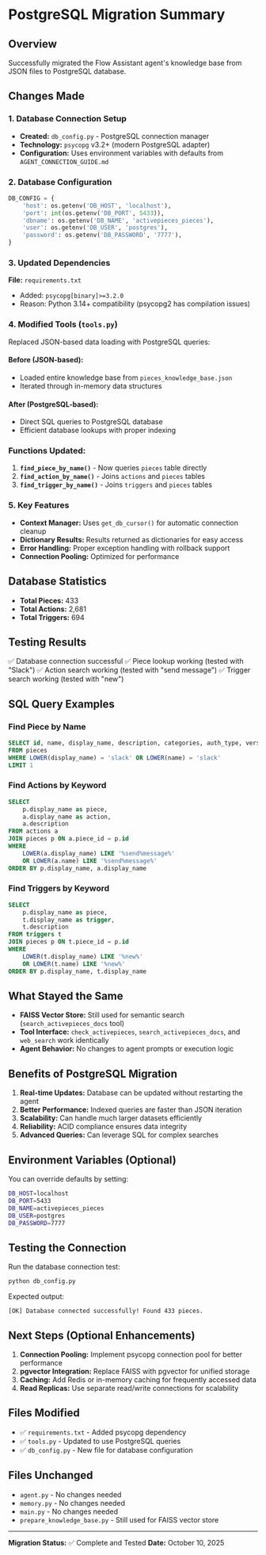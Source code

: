 # PostgreSQL Migration Summary

## Overview
Successfully migrated the Flow Assistant agent's knowledge base from JSON files to PostgreSQL database.

## Changes Made

### 1. Database Connection Setup
- **Created:** `db_config.py` - PostgreSQL connection manager
- **Technology:** `psycopg` v3.2+ (modern PostgreSQL adapter)
- **Configuration:** Uses environment variables with defaults from `AGENT_CONNECTION_GUIDE.md`

### 2. Database Configuration
```python
DB_CONFIG = {
    'host': os.getenv('DB_HOST', 'localhost'),
    'port': int(os.getenv('DB_PORT', 5433)),
    'dbname': os.getenv('DB_NAME', 'activepieces_pieces'),
    'user': os.getenv('DB_USER', 'postgres'),
    'password': os.getenv('DB_PASSWORD', '7777'),
}
```

### 3. Updated Dependencies
**File:** `requirements.txt`
- Added: `psycopg[binary]>=3.2.0`
- Reason: Python 3.14+ compatibility (psycopg2 has compilation issues)

### 4. Modified Tools (`tools.py`)
Replaced JSON-based data loading with PostgreSQL queries:

#### Before (JSON-based):
- Loaded entire knowledge base from `pieces_knowledge_base.json`
- Iterated through in-memory data structures

#### After (PostgreSQL-based):
- Direct SQL queries to PostgreSQL database
- Efficient database lookups with proper indexing

### Functions Updated:
1. **`find_piece_by_name()`** - Now queries `pieces` table directly
2. **`find_action_by_name()`** - Joins `actions` and `pieces` tables
3. **`find_trigger_by_name()`** - Joins `triggers` and `pieces` tables

### 5. Key Features
- **Context Manager:** Uses `get_db_cursor()` for automatic connection cleanup
- **Dictionary Results:** Results returned as dictionaries for easy access
- **Error Handling:** Proper exception handling with rollback support
- **Connection Pooling:** Optimized for performance

## Database Statistics
- **Total Pieces:** 433
- **Total Actions:** 2,681
- **Total Triggers:** 694

## Testing Results
✅ Database connection successful
✅ Piece lookup working (tested with "Slack")
✅ Action search working (tested with "send message")
✅ Trigger search working (tested with "new")

## SQL Query Examples

### Find Piece by Name
```sql
SELECT id, name, display_name, description, categories, auth_type, version
FROM pieces
WHERE LOWER(display_name) = 'slack' OR LOWER(name) = 'slack'
LIMIT 1
```

### Find Actions by Keyword
```sql
SELECT 
    p.display_name as piece,
    a.display_name as action,
    a.description
FROM actions a
JOIN pieces p ON a.piece_id = p.id
WHERE 
    LOWER(a.display_name) LIKE '%send%message%' 
    OR LOWER(a.name) LIKE '%send%message%'
ORDER BY p.display_name, a.display_name
```

### Find Triggers by Keyword
```sql
SELECT 
    p.display_name as piece,
    t.display_name as trigger,
    t.description
FROM triggers t
JOIN pieces p ON t.piece_id = p.id
WHERE 
    LOWER(t.display_name) LIKE '%new%' 
    OR LOWER(t.name) LIKE '%new%'
ORDER BY p.display_name, t.display_name
```

## What Stayed the Same
- **FAISS Vector Store:** Still used for semantic search (`search_activepieces_docs` tool)
- **Tool Interface:** `check_activepieces`, `search_activepieces_docs`, and `web_search` work identically
- **Agent Behavior:** No changes to agent prompts or execution logic

## Benefits of PostgreSQL Migration
1. **Real-time Updates:** Database can be updated without restarting the agent
2. **Better Performance:** Indexed queries are faster than JSON iteration
3. **Scalability:** Can handle much larger datasets efficiently
4. **Reliability:** ACID compliance ensures data integrity
5. **Advanced Queries:** Can leverage SQL for complex searches

## Environment Variables (Optional)
You can override defaults by setting:
```bash
DB_HOST=localhost
DB_PORT=5433
DB_NAME=activepieces_pieces
DB_USER=postgres
DB_PASSWORD=7777
```

## Testing the Connection
Run the database connection test:
```bash
python db_config.py
```

Expected output:
```
[OK] Database connected successfully! Found 433 pieces.
```

## Next Steps (Optional Enhancements)
1. **Connection Pooling:** Implement psycopg connection pool for better performance
2. **pgvector Integration:** Replace FAISS with pgvector for unified storage
3. **Caching:** Add Redis or in-memory caching for frequently accessed data
4. **Read Replicas:** Use separate read/write connections for scalability

## Files Modified
- ✅ `requirements.txt` - Added psycopg dependency
- ✅ `tools.py` - Updated to use PostgreSQL queries
- ✅ `db_config.py` - New file for database configuration

## Files Unchanged
- `agent.py` - No changes needed
- `memory.py` - No changes needed  
- `main.py` - No changes needed
- `prepare_knowledge_base.py` - Still used for FAISS vector store

---

**Migration Status:** ✅ Complete and Tested
**Date:** October 10, 2025


